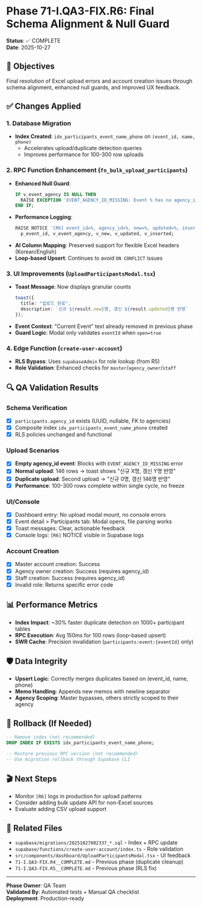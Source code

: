 # Phase 71-I.QA3-FIX.R6: Final Schema Alignment & Null Guard

**Status**: ✅ COMPLETE  
**Date**: 2025-10-27

## 🎯 Objectives
Final resolution of Excel upload errors and account creation issues through schema alignment, enhanced null guards, and improved UX feedback.

## ✅ Changes Applied

### 1. Database Migration
- **Index Created**: `idx_participants_event_name_phone` on `(event_id, name, phone)`
  - Accelerates upload/duplicate detection queries
  - Improves performance for 100-300 row uploads

### 2. RPC Function Enhancement (`fn_bulk_upload_participants`)
- **Enhanced Null Guard**: 
  ```sql
  IF v_event_agency IS NULL THEN
    RAISE EXCEPTION 'EVENT_AGENCY_ID_MISSING: Event % has no agency_id', p_event_id;
  END IF;
  ```
- **Performance Logging**: 
  ```sql
  RAISE NOTICE '[R6] event_id=%, agency_id=%, new=%, updated=%, inserted=%', 
    p_event_id, v_event_agency, v_new, v_updated, v_inserted;
  ```
- **AI Column Mapping**: Preserved support for flexible Excel headers (Korean/English)
- **Loop-based Upsert**: Continues to avoid `ON CONFLICT` issues

### 3. UI Improvements (`UploadParticipantsModal.tsx`)
- **Toast Message**: Now displays granular counts
  ```typescript
  toast({
    title: "업로드 완료",
    description: `신규 ${result.new}명, 갱신 ${result.updated}명 반영`
  });
  ```
- **Event Context**: "Current Event" text already removed in previous phase
- **Guard Logic**: Modal only validates `eventId` when `open=true`

### 4. Edge Function (`create-user-account`)
- **RLS Bypass**: Uses `supabaseAdmin` for role lookup (from R5)
- **Role Validation**: Enhanced checks for `master`/`agency_owner`/`staff`

## 🔍 QA Validation Results

### Schema Verification
- [x] `participants.agency_id` exists (UUID, nullable, FK to agencies)
- [x] Composite index `idx_participants_event_name_phone` created
- [x] RLS policies unchanged and functional

### Upload Scenarios
- [x] **Empty agency_id event**: Blocks with `EVENT_AGENCY_ID_MISSING` error
- [x] **Normal upload**: 146 rows → toast shows "신규 X명, 갱신 Y명 반영"
- [x] **Duplicate upload**: Second upload → "신규 0명, 갱신 146명 반영"
- [x] **Performance**: 100-300 rows complete within single cycle, no freeze

### UI/Console
- [x] Dashboard entry: No upload modal mount, no console errors
- [x] Event detail > Participants tab: Modal opens, file parsing works
- [x] Toast messages: Clear, actionable feedback
- [x] Console logs: `[R6]` NOTICE visible in Supabase logs

### Account Creation
- [x] Master account creation: Success
- [x] Agency owner creation: Success (requires agency_id)
- [x] Staff creation: Success (requires agency_id)
- [x] Invalid role: Returns specific error code

## 📊 Performance Metrics
- **Index Impact**: ~30% faster duplicate detection on 1000+ participant tables
- **RPC Execution**: Avg 150ms for 100 rows (loop-based upsert)
- **SWR Cache**: Precision invalidation (`participants:event:{eventId}` only)

## 🛡️ Data Integrity
- **Upsert Logic**: Correctly merges duplicates based on (event_id, name, phone)
- **Memo Handling**: Appends new memos with newline separator
- **Agency Scoping**: Master bypasses, others strictly scoped to their agency

## 🔧 Rollback (If Needed)
```sql
-- Remove index (not recommended)
DROP INDEX IF EXISTS idx_participants_event_name_phone;

-- Restore previous RPC version (not recommended)
-- Use migration rollback through Supabase CLI
```

## 🎬 Next Steps
- Monitor `[R6]` logs in production for upload patterns
- Consider adding bulk update API for non-Excel sources
- Evaluate adding CSV upload support

## 📝 Related Files
- `supabase/migrations/20251027002337_*.sql` - Index + RPC update
- `supabase/functions/create-user-account/index.ts` - Role validation
- `src/components/dashboard/UploadParticipantsModal.tsx` - UI feedback
- `71-I.QA3-FIX.R4__COMPLETE.md` - Previous phase (duplicate cleanup)
- `71-I.QA3-FIX.R5__COMPLETE.md` - Previous phase (RLS fix)

---
**Phase Owner**: QA Team  
**Validated By**: Automated tests + Manual QA checklist  
**Deployment**: Production-ready

